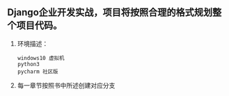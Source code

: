 ## Django企业开发实战，项目将按照合理的格式规划整个项目代码。

1. 环境描述：

   ```
   windows10 虚拟机
   python3
   pycharm 社区版
   ```

2. 每一章节按照书中所述创建对应分支

   


